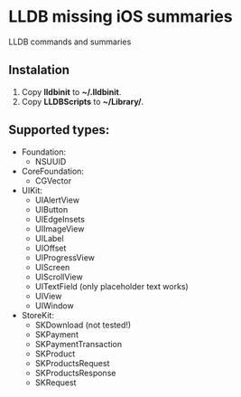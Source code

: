 LLDB missing iOS summaries
==========================

LLDB commands and summaries

## Instalation
1. Copy **lldbinit** to **~/.lldbinit**.
2. Copy **LLDBScripts** to **~/Library/**.

## Supported types:
- Foundation:
    - NSUUID
- CoreFoundation:
    - CGVector
- UIKit:
    - UIAlertView
    - UIButton
    - UIEdgeInsets
    - UIImageView
    - UILabel
    - UIOffset
    - UIProgressView
    - UIScreen
    - UIScrollView
    - UITextField (only placeholder text works)
    - UIView
    - UIWindow
- StoreKit:
    - SKDownload (not tested!)
    - SKPayment
    - SKPaymentTransaction
    - SKProduct
    - SKProductsRequest
    - SKProductsResponse
    - SKRequest
